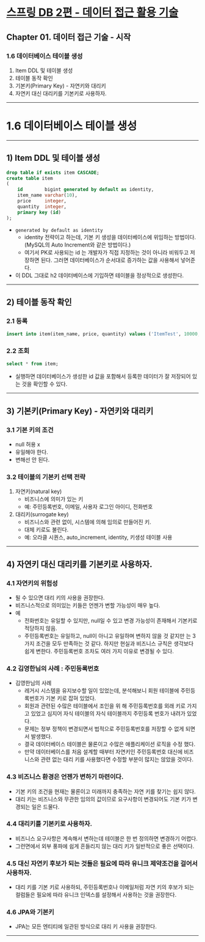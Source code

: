# <a href = "../README.md" target="_blank">스프링 DB 2편 - 데이터 접근 활용 기술</a>
## Chapter 01. 데이터 접근 기술 - 시작
### 1.6 데이터베이스 테이블 생성
1) Item DDL 및 테이블 생성
2) 테이블 동작 확인
3) 기본키(Primary Key) - 자연키와 대리키
4) 자연키 대신 대리키를 기본키로 사용하자.

---

# 1.6 데이터베이스 테이블 생성

---

## 1) Item DDL 및 테이블 생성
```sql
drop table if exists item CASCADE;
create table item
(
    id        bigint generated by default as identity,
    item_name varchar(10),
    price     integer,
    quantity  integer,
    primary key (id)
);
```
- `generated by default as identity`
  - identity 전략이고 하는데, 기본 키 생성을 데이터베이스에 위임하는 방법이다. (MySQL의 Auto Increment와 같은 방법이다.)
  - 여기서 PK로 사용되는 id 는 개발자가 직접 지정하는 것이 아니라 비워두고 저장하면 된다. 그러면 데이터베이스가 순서대로 증가하는 값을 사용해서 넣어준다.
- 이 DDL 그대로 h2 데이터베이스에 기입하면 테이블을 정상적으로 생성한다.

---

## 2) 테이블 동작 확인
### 2.1 등록
```sql
insert into item(item_name, price, quantity) values ('ItemTest', 10000, 10)
```

### 2.2 조회
```sql
select * from item;
```
- 실행하면 데이터베이스가 생성한 id 값을 포함해서 등록한 데이터가 잘 저장되어 있는 것을 확인할 수 있다.

---

## 3) 기본키(Primary Key) - 자연키와 대리키

### 3.1 기본 키의 조건
- null 허용 x
- 유일해야 한다.
- 변해선 안 된다.

### 3.2 테이블의 기본키 선택 전략
1. 자연키(natural key)
   - 비즈니스에 의미가 있는 키
   - 예: 주민등록번호, 이메일, 사용자 로그인 아이디, 전화번호
2. 대리키(surrogate key)
   - 비즈니스와 관련 없이, 시스템에 의해 임의로 만들어진 키.
   - 대체 키로도 불린다.
   - 예: 오라클 시퀀스, auto_increment, identity, 키생성 테이블 사용

---

## 4) 자연키 대신 대리키를 기본키로 사용하자.

### 4.1 자연키의 위험성
- 될 수 있으면 대리 키의 사용을 권장한다.
- 비즈니스적으로 의미있는 키들은 언젠가 변할 가능성이 매우 높다.
- 예
  - 전화번호는 유일할 수 있지만, null일 수 있고 변경 가능성이 존재해서 기본키로 적당하지 않음.
  - 주민등록번호는 유일하고, null이 아니고 유일하며 변하지 않을 것 같지만 는 3가지 조건을 모두 만족하는 것 같다. 하지만 현실과 비즈니스 규칙은 생각보다 쉽게 변한다. 주민등록번호 조차도 여러 가지 이유로 변경될 수 있다.

### 4.2 김영한님의 사례 : 주민등록번호
- 김영한님의 사례
  - 레거시 시스템을 유지보수할 일이 있었는데, 분석해보니 회원 테이블에 주민등록번호가 기본 키로 잡혀 있었다.
  - 회원과 관련된 수많은 테이블에서 조인을 위 해 주민등록번호를 외래 키로 가지고 있었고 심지어 자식 테이블의 자식 테이블까지 주민등록 번호가 내려가 있었다.
  - 문제는 정부 정책이 변경되면서 법적으로 주민등록번호를 저장할 수 없게 되면서 발생했다.
  - 결국 데이터베이스 테이블은 물론이고 수많은 애플리케이션 로직을 수정 했다.
  - 만약 데이터베이스를 처음 설계할 때부터 자연키인 주민등록번호 대신에 비즈니스와 관련 없는 대리 키를 사용했다면 수정할 부분이 많지는 않았을 것이다.

### 4.3 비즈니스 환경은 언젠가 변하기 마련이다.
- 기본 키의 조건을 현재는 물론이고 미래까지 충족하는 자연 키를 찾기는 쉽지 않다.
- 대리 키는 비즈니스와 무관한 임의의 값이므로 요구사항이 변경되어도 기본 키가 변경되는 일은 드물다.

### 4.4 대리키를 기본키로 사용하자.
- 비즈니스 요구사항은 계속해서 변하는데 테이블은 한 번 정의하면 변경하기 어렵다.
- 그런면에서 외부 풍파에 쉽게 흔들리지 않는 대리 키가 일반적으로 좋은 선택이다.

### 4.5 대신 자연키 후보가 되는 것들은 필요에 따라 유니크 제약조건을 걸어서 사용하자. 
- 대리 키를 기본 키로 사용하되, 주민등록번호나 이메일처럼 자연 키의 후보가 되는 컬럼들은 필요에 따라 유니크 인덱스를 설정해서 사용하는 것을 권장한다.

### 4.6 JPA와 기본키
- JPA는 모든 엔티티에 일관된 방식으로 대리 키 사용을 권장한다.

---
